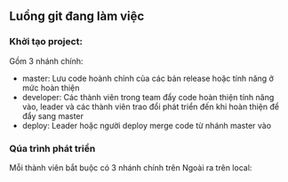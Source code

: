 ## Luồng git đang làm việc 

### Khởi tạo project: 

Gồm 3 nhánh chính: 
* master: Lưu code hoành chỉnh của các bản release hoặc tính năng ở mức hoàn thiện
* developer: Các thành viên trong team đẩy code hoàn thiện tính năng vào, leader và các thành viên trao đổi phát triển đến khi hoàn thiện để đẩy sang master
* deploy: Leader hoặc người deploy merge code từ nhánh master vào

### Qúa trình phát triển

Mỗi thành viên bắt buộc có 3 nhánh chính trên 
Ngoài ra trên local: 

